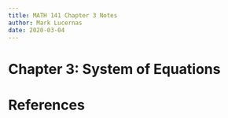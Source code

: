 ```yaml
---
title: MATH 141 Chapter 3 Notes
author: Mark Lucernas
date: 2020-03-04
---
```



# Chapter 3: System of Equations


References
=====
